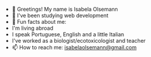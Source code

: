 - 👋 Greetings! My name is Isabela Olsemann
- 🌱 I've been studying web development 
- 👀 Fun facts about me:
- I'm living abroad
- I speak Portuguese, English and a little Italian
- I've worked as a biologist/ecotoxicologist and teacher
- 📫 How to reach me: isabelaolsemann@gmail.com
